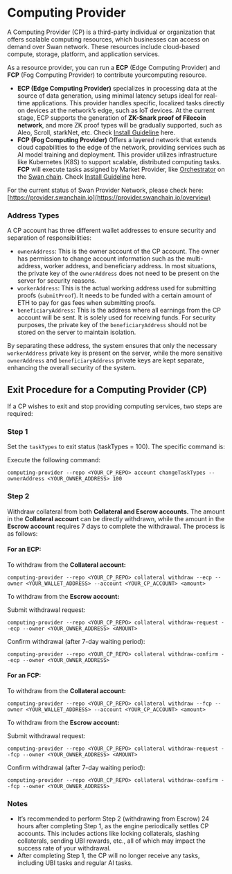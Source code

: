 # Computing Provider

A Computing Provider (CP) is a third-party individual or organization that offers scalable computing resources, which businesses can access on demand over Swan network. These resources include cloud-based compute, storage, platform, and application services.

As a resource provider, you can run a **ECP** (Edge Computing Provider) and **FCP** (Fog Computing Provider) to contribute yourcomputing resource.

* **ECP (Edge Computing Provider)** specializes in processing data at the source of data generation, using minimal latency setups ideal for real-time applications. This provider handles specific, localized tasks directly on devices at the network’s edge, such as IoT devices. At the current stage, ECP supports the generation of **ZK-Snark proof of Filecoin network**, and more ZK proof types will be gradually supported, such as Aleo, Scroll, starkNet, etc. Check  [Install Guideline](https://docs.swanchain.io/bulders/computing-provider/edge-computing-provider-ecp/ecp-setup) here.
* **FCP (Fog Computing Provider)** Offers a layered network that extends cloud capabilities to the edge of the network, providing services such as AI model training and deployment. This provider utilizes infrastructure like Kubernetes (K8S) to support scalable, distributed computing tasks. **FCP** will execute tasks assigned by Market Provider, like [Orchestrator](https://orchestrator.swanchain.io/) on the [Swan chain](https://swanchain.io/). Check [Install Guideline](https://docs.swanchain.io/bulders/computing-provider/fog-computing-provider-fcp/computing-provider-setup) here.

For the current status of Swan Provider Network, please check here: [https://provider.swanchain.io](https://provider.swanchain.io/overview)

### **Address Types**

A CP account has three different wallet addresses to ensure security and separation of responsibilities:

* `ownerAddress`: This is the owner account of the CP account. The owner has permission to change account information such as the multi-address, worker address, and beneficiary address. In most situations, the private key of the `ownerAddress` does not need to be present on the server for security reasons.
* `workerAddress`: This is the actual working address used for submitting proofs (`submitProof`). It needs to be funded with a certain amount of ETH to pay for gas fees when submitting proofs.
* `beneficiaryAddress`: This is the address where all earnings from the CP account will be sent. It is solely used for receiving funds. For security purposes, the private key of the `beneficiaryAddress` should not be stored on the server to maintain isolation.

By separating these address, the system ensures that only the necessary `workerAddress` private key is present on the server, while the more sensitive `ownerAddress` and `beneficiaryAddress` private keys are kept separate, enhancing the overall security of the system.

## **Exit Procedure for a Computing Provider (CP)**

If a CP wishes to exit and stop providing computing services, two steps are required:

### **Step 1**

Set the `taskTypes` to exit status (taskTypes = 100). The specific command is:

Execute the following command:

```
computing-provider --repo <YOUR_CP_REPO> account changeTaskTypes --ownerAddress <YOUR_OWNER_ADDRESS> 100
```

### **Step 2**

Withdraw collateral from both **Collateral and Escrow accounts.** The amount in the **Collateral account** can be directly withdrawn, while the amount in the **Escrow account** requires 7 days to complete the withdrawal. The process is as follows:

#### **For an ECP:**

To withdraw from the **Collateral account:**

```
computing-provider --repo <YOUR_CP_REPO> collateral withdraw --ecp --owner <YOUR_WALLET_ADDRESS> --account <YOUR_CP_ACCOUNT> <amount>
```

To withdraw from the **Escrow account:**

Submit withdrawal request:

```
computing-provider --repo <YOUR_CP_REPO> collateral withdraw-request --ecp --owner <YOUR_OWNER_ADDRESS> <AMOUNT>
```

Confirm withdrawal (after 7-day waiting period):

```
computing-provider --repo <YOUR_CP_REPO> collateral withdraw-confirm --ecp --owner <YOUR_OWNER_ADDRESS>
```

#### For an FCP:

To withdraw from the **Collateral account:**

```
computing-provider --repo <YOUR_CP_REPO> collateral withdraw --fcp --owner <YOUR_WALLET_ADDRESS> --account <YOUR_CP_ACCOUNT> <amount>
```

To withdraw from the **Escrow account:**

Submit withdrawal request:

```
computing-provider --repo <YOUR_CP_REPO> collateral withdraw-request --fcp --owner <YOUR_OWNER_ADDRESS> <AMOUNT>
```

Confirm withdrawal (after 7-day waiting period):

```
computing-provider --repo <YOUR_CP_REPO> collateral withdraw-confirm --fcp --owner <YOUR_OWNER_ADDRESS>
```

### **Notes**

* It’s recommended to perform Step 2 (withdrawing from Escrow) 24 hours after completing Step 1, as the engine periodically settles CP accounts. This includes actions like locking collaterals, slashing collaterals, sending UBI rewards, etc., all of which may impact the success rate of your withdrawal.
* After completing Step 1, the CP will no longer receive any tasks, including UBI tasks and regular AI tasks.

